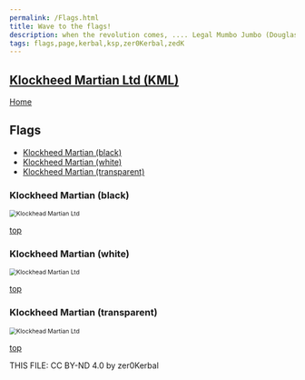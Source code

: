 ```yaml
---
permalink: /Flags.html
title: Wave to the flags!
description: when the revolution comes, .... Legal Mumbo Jumbo (Douglas Adams)
tags: flags,page,kerbal,ksp,zer0Kerbal,zedK
---
```

<!--
Flags.md v1.0.0.0
Klockheed Martian Ltd (KML)
created: 04 May 2023
updated: 

TEMPLATE: Flags.md v1.0.0.0
created: 24 Apr 2023
updated: 

THIS FILE: CC BY-ND 4.0 by zer0Kerbal -->

<script src="https://kit.fontawesome.com/0ea5493613.js" crossorigin="anonymous"></script>
<i class="fa fa-gear fa-spin fa-3x" style="color: firebrick"></i>

## [Klockheed Martian Ltd (KML)][mod]

[Home](./index.md)

## Flags

<!-- no toc -->
* [Klockheed Martian (black)](#klockheed-martian-black)
* [Klockheed Martian (white)](#klockheed-martian-white)
* [Klockheed Martian (transparent)](#klockheed-martian-transparent)

### Klockheed Martian (black)

 <img src="https://raw.githubusercontent.com/zer0Kerbal/KlockheedMartianLtd /master/docs/Flags/KlockheadMartianLtd-white.png" alt="Klockhead Martian Ltd" style="zoom:75%;" />

[top](#flags)

### Klockheed Martian (white)

 <img src="https://raw.githubusercontent.com/zer0Kerbal/KlockheedMartianLtd /master/docs/Flags/KlockheadMartianLtd.png" alt="Klockhead Martian Ltd" style="zoom:75%;" />

[top](#flags)

### Klockheed Martian (transparent)

 <img src="https://raw.githubusercontent.com/zer0Kerbal/KlockheedMartianLtd /master/docs/Flags/KlockheadMartianLtd-trans.png" alt="Klockhead Martian Ltd" style="zoom:75%;" />

[top](#flags)

THIS FILE: CC BY-ND 4.0 by zer0Kerbal

[mod]: https://www.curseforge.com/kerbal/ksp-mods/KlockheedMartianLtd "Klockheed Martian Ltd (KML)"